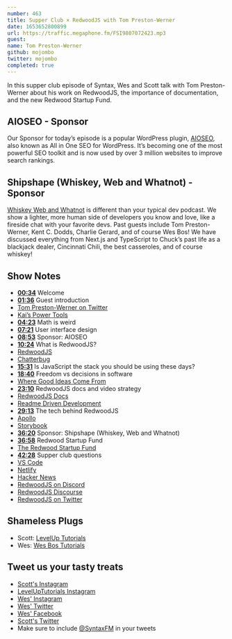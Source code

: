```yaml
---
number: 463
title: Supper Club × RedwoodJS with Tom Preston-Werner
date: 1653652800899
url: https://traffic.megaphone.fm/FSI9807072423.mp3
guest: 
name: Tom Preston-Werner
github: mojombo
twitter: mojombo
completed: true
---
```


In this supper club episode of Syntax, Wes and Scott talk with Tom Preston-Werner about his work on RedwoodJS, the importance of documentation, and the new Redwood Startup Fund.

## AIOSEO - Sponsor

Our Sponsor for today’s episode is a popular WordPress plugin, [AIOSEO](https://aioseo.com/), also known as All in One SEO for WordPress. It’s becoming one of the most powerful SEO toolkit and is now used by over 3 million websites to improve search rankings.

## Shipshape (Whiskey, Web and Whatnot) - Sponsor

[Whiskey Web and Whatnot](https://www.whiskeywebandwhatnot.fm) is different than your typical dev podcast. We show a lighter, more human side of developers you know and love, like a fireside chat with your favorite devs. Past guests include Tom Preston-Werner, Kent C. Dodds, Charlie Gerard, and of course Wes Bos! We have discussed everything from Next.js and TypeScript to Chuck’s past life as a blackjack dealer, Cincinnati Chili, the best casseroles, and of course whiskey!

## Show Notes

* **[00:34](#t=00:34)** Welcome
* **[01:36](#t=01:36)** Guest introduction
* [Tom Preston-Werner on Twitter](https://twitter.com/mojombo)
* [Kai’s Power Tools](https://en.wikipedia.org/wiki/Kai%27s_Power_Tools)
* **[04:23](#t=04:23)** Math is weird
* **[07:21](#t=07:21)** User interface design
* **[08:53](#t=08:53)** Sponsor: AIOSEO
* **[10:24](#t=10:24)** What is RedwoodJS?
* [RedwoodJS](https://redwoodjs.com)
* [Chatterbug](https://chatterbug.com)
* **[15:31](#t=15:31)** Is JavaScript the stack you should be using these days?
* **[18:40](#t=18:40)** Freedom vs decisions in software
* [Where Good Ideas Come From](https://www.amazon.ca/Where-Good-Ideas-Come-Innovation/dp/1594485380)
* **[23:10](#t=23:10)** RedwoodJS docs and video strategy
* [RedwoodJS Docs](https://redwoodjs.com/docs/introduction)
* [Readme Driven Development](https://tom.preston-werner.com/2010/08/23/readme-driven-development.html)
* **[29:13](#t=29:13)** The tech behind RedwoodJS
* [Apollo](https://www.apollographql.com)
* [Storybook](https://storybook.js.org)
* **[36:20](#t=36:20)** Sponsor: Shipshape (Whiskey, Web and Whatnot)
* **[36:58](#t=36:58)** Redwood Startup Fund
* [The Redwood Startup Fund](https://twitter.com/mojombo/status/1512113674315460608)
* **[42:28](#t=42:28)** Supper club questions
* [VS Code](https://code.visualstudio.com)
* [Netlify](https://www.netlify.com)
* [Hacker News](https://news.ycombinator.com)
* [RedwoodJS on Discord](https://discord.com/invite/redwoodjs)
* [RedwoodJS Discourse](https://community.redwoodjs.com)
* [RedwoodJS on Twitter](https://twitter.com/redwoodjs)

## Shameless Plugs

* Scott: [LevelUp Tutorials](https://leveluptutorials.com/tutorials/keystone-js/introduction)
* Wes: [Wes Bos Tutorials](https://wesbos.com/courses)

## Tweet us your tasty treats

* [Scott's Instagram](https://www.instagram.com/stolinski/)
* [LevelUpTutorials Instagram](https://www.instagram.com/LevelUpTutorials/)
* [Wes' Instagram](https://www.instagram.com/wesbos/)
* [Wes' Twitter](https://twitter.com/wesbos)
* [Wes' Facebook](https://www.facebook.com/wesbos.developer)
* [Scott's Twitter](https://twitter.com/stolinski)
* Make sure to include [@SyntaxFM](https://twitter.com/SyntaxFM) in your tweets
